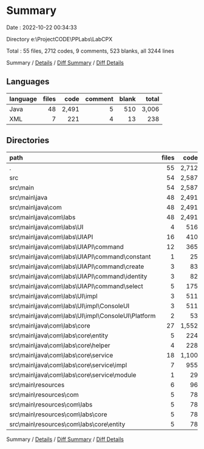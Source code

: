 # Summary

Date : 2022-10-22 00:34:33

Directory e:\\ProjectCODE\\PPLabs\\LabCPX

Total : 55 files,  2712 codes, 9 comments, 523 blanks, all 3244 lines

Summary / [Details](details.md) / [Diff Summary](diff.md) / [Diff Details](diff-details.md)

## Languages
| language | files | code | comment | blank | total |
| :--- | ---: | ---: | ---: | ---: | ---: |
| Java | 48 | 2,491 | 5 | 510 | 3,006 |
| XML | 7 | 221 | 4 | 13 | 238 |

## Directories
| path | files | code | comment | blank | total |
| :--- | ---: | ---: | ---: | ---: | ---: |
| . | 55 | 2,712 | 9 | 523 | 3,244 |
| src | 54 | 2,587 | 5 | 516 | 3,108 |
| src\\main | 54 | 2,587 | 5 | 516 | 3,108 |
| src\\main\\java | 48 | 2,491 | 5 | 510 | 3,006 |
| src\\main\\java\\com | 48 | 2,491 | 5 | 510 | 3,006 |
| src\\main\\java\\com\\labs | 48 | 2,491 | 5 | 510 | 3,006 |
| src\\main\\java\\com\\labs\\UI | 4 | 516 | 5 | 79 | 600 |
| src\\main\\java\\com\\labs\\UIAPI | 16 | 410 | 0 | 101 | 511 |
| src\\main\\java\\com\\labs\\UIAPI\\command | 12 | 365 | 0 | 89 | 454 |
| src\\main\\java\\com\\labs\\UIAPI\\command\\constant | 1 | 25 | 0 | 7 | 32 |
| src\\main\\java\\com\\labs\\UIAPI\\command\\create | 3 | 83 | 0 | 23 | 106 |
| src\\main\\java\\com\\labs\\UIAPI\\command\\identity | 3 | 82 | 0 | 17 | 99 |
| src\\main\\java\\com\\labs\\UIAPI\\command\\select | 5 | 175 | 0 | 42 | 217 |
| src\\main\\java\\com\\labs\\UI\\impl | 3 | 511 | 5 | 77 | 593 |
| src\\main\\java\\com\\labs\\UI\\impl\\СonsoleUI | 3 | 511 | 5 | 77 | 593 |
| src\\main\\java\\com\\labs\\UI\\impl\\СonsoleUI\\Platform | 2 | 53 | 0 | 15 | 68 |
| src\\main\\java\\com\\labs\\core | 27 | 1,552 | 0 | 327 | 1,879 |
| src\\main\\java\\com\\labs\\core\\entity | 5 | 224 | 0 | 53 | 277 |
| src\\main\\java\\com\\labs\\core\\helper | 4 | 228 | 0 | 50 | 278 |
| src\\main\\java\\com\\labs\\core\\service | 18 | 1,100 | 0 | 224 | 1,324 |
| src\\main\\java\\com\\labs\\core\\service\\impl | 7 | 955 | 0 | 193 | 1,148 |
| src\\main\\java\\com\\labs\\core\\service\\module | 1 | 29 | 0 | 4 | 33 |
| src\\main\\resources | 6 | 96 | 0 | 6 | 102 |
| src\\main\\resources\\com | 5 | 78 | 0 | 5 | 83 |
| src\\main\\resources\\com\\labs | 5 | 78 | 0 | 5 | 83 |
| src\\main\\resources\\com\\labs\\core | 5 | 78 | 0 | 5 | 83 |
| src\\main\\resources\\com\\labs\\core\\entity | 5 | 78 | 0 | 5 | 83 |

Summary / [Details](details.md) / [Diff Summary](diff.md) / [Diff Details](diff-details.md)